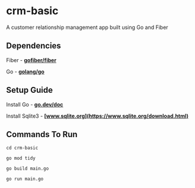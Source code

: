 # crm-basic

A customer relationship management app built using Go and Fiber

## Dependencies

Fiber - **[gofiber/fiber](https://github.com/gofiber/fiber)**

Go - **[golang/go](https://github.com/golang/go)**

## Setup Guide

Install Go - **[go.dev/doc](https://go.dev/doc/install)**

Install Sqlite3 - **[www.sqlite.org](https://www.sqlite.org/download.html)**


## Commands To Run

`cd crm-basic`

`go mod tidy`

`go build main.go`

`go run main.go`